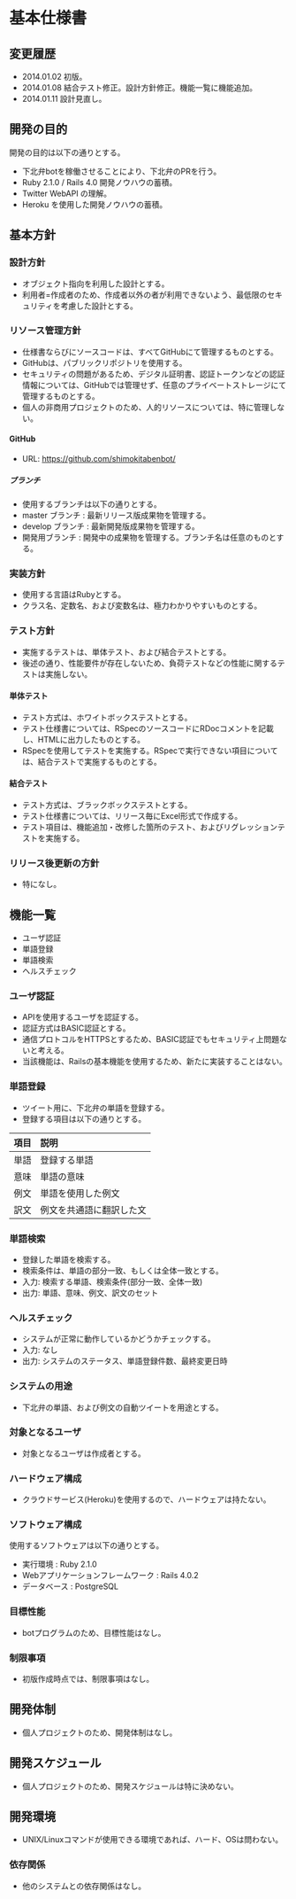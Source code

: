 基本仕様書
========
## 変更履歴
- 2014.01.02 初版。
- 2014.01.08 結合テスト修正。設計方針修正。機能一覧に機能追加。
- 2014.01.11 設計見直し。

## 開発の目的
開発の目的は以下の通りとする。

- 下北弁botを稼働させることにより、下北弁のPRを行う。
- Ruby 2.1.0 / Rails 4.0 開発ノウハウの蓄積。
- Twitter WebAPI の理解。
- Heroku を使用した開発ノウハウの蓄積。

## 基本方針

### 設計方針
- オブジェクト指向を利用した設計とする。
- 利用者=作成者のため、作成者以外の者が利用できないよう、最低限のセキュリティを考慮した設計とする。

### リソース管理方針
- 仕様書ならびにソースコードは、すべてGitHubにて管理するものとする。
- GitHubは、パブリックリポジトリを使用する。
- セキュリティの問題があるため、デジタル証明書、認証トークンなどの認証情報については、GitHubでは管理せず、任意のプライベートストレージにて管理するものとする。
- 個人の非商用プロジェクトのため、人的リソースについては、特に管理しない。

#### GitHub
- URL: https://github.com/shimokitabenbot/

##### ブランチ
- 使用するブランチは以下の通りとする。
- master ブランチ  : 最新リリース版成果物を管理する。
- develop ブランチ : 最新開発版成果物を管理する。
- 開発用ブランチ : 開発中の成果物を管理する。ブランチ名は任意のものとする。

### 実装方針
- 使用する言語はRubyとする。
- クラス名、定数名、および変数名は、極力わかりやすいものとする。

### テスト方針
- 実施するテストは、単体テスト、および結合テストとする。
- 後述の通り、性能要件が存在しないため、負荷テストなどの性能に関するテストは実施しない。

#### 単体テスト
- テスト方式は、ホワイトボックステストとする。
- テスト仕様書については、RSpecのソースコードにRDocコメントを記載し、HTMLに出力したものとする。
- RSpecを使用してテストを実施する。RSpecで実行できない項目については、結合テストで実施するものとする。

#### 結合テスト
- テスト方式は、ブラックボックステストとする。
- テスト仕様書については、リリース毎にExcel形式で作成する。
- テスト項目は、機能追加・改修した箇所のテスト、およびリグレッションテストを実施する。

### リリース後更新の方針
- 特になし。

## 機能一覧
- ユーザ認証
- 単語登録
- 単語検索
- ヘルスチェック

### ユーザ認証
- APIを使用するユーザを認証する。
- 認証方式はBASIC認証とする。
- 通信プロトコルをHTTPSとするため、BASIC認証でもセキュリティ上問題ないと考える。
- 当該機能は、Railsの基本機能を使用するため、新たに実装することはない。

### 単語登録
- ツイート用に、下北弁の単語を登録する。
- 登録する項目は以下の通りとする。

| 項目 | 説明             |
|:----|:-----------|
| 単語 | 登録する単語      |
| 意味 | 単語の意味        |
| 例文 | 単語を使用した例文 |
| 訳文 | 例文を共通語に翻訳した文 |

### 単語検索
- 登録した単語を検索する。
- 検索条件は、単語の部分一致、もしくは全体一致とする。
- 入力: 検索する単語、検索条件(部分一致、全体一致)
- 出力: 単語、意味、例文、訳文のセット

### ヘルスチェック
- システムが正常に動作しているかどうかチェックする。
- 入力: なし
- 出力: システムのステータス、単語登録件数、最終変更日時

### システムの用途
- 下北弁の単語、および例文の自動ツイートを用途とする。

### 対象となるユーザ
- 対象となるユーザは作成者とする。

### ハードウェア構成
- クラウドサービス(Heroku)を使用するので、ハードウェアは持たない。

### ソフトウェア構成
使用するソフトウェアは以下の通りとする。

- 実行環境 : Ruby 2.1.0
- Webアプリケーションフレームワーク : Rails 4.0.2
- データベース : PostgreSQL

### 目標性能
- botプログラムのため、目標性能はなし。

### 制限事項
- 初版作成時点では、制限事項はなし。

## 開発体制
- 個人プロジェクトのため、開発体制はなし。

## 開発スケジュール
- 個人プロジェクトのため、開発スケジュールは特に決めない。

## 開発環境
- UNIX/Linuxコマンドが使用できる環境であれば、ハード、OSは問わない。

### 依存関係
- 他のシステムとの依存関係はなし。
